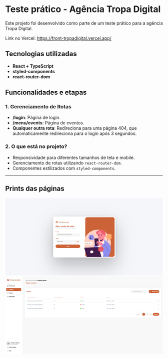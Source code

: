 # Teste prático - Agência Tropa Digital

Este projeto foi desenvolvido como parte de um teste prático para a agência Tropa Digital.

Link no Vercel: https://front-tropadigital.vercel.app/

## Tecnologias utilizadas

- **React + TypeScript**
- **styled-components**
- **react-router-dom**

## Funcionalidades e etapas

### 1. Gerenciamento de Rotas

- **/login**: Página de login.
- **/menu/events**: Página de eventos.
- **Qualquer outra rota**: Redireciona para uma página 404, que automaticamente redireciona para o login após 3 segundos.

### 2. O que está no projeto?

- Responsividade para diferentes tamanhos de tela e mobile.
- Gerenciamento de rotas utilizando `react-router-dom`.
- Componentes estilizados com `styled-components`.

---

## Prints das páginas

![Login](./public/prints/login.png)
![Eventos](./public/prints/menu.png)
